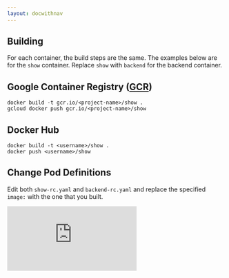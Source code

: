 ```yaml
---
layout: docwithnav
---
```

<!-- BEGIN MUNGE: UNVERSIONED_WARNING -->


<!-- END MUNGE: UNVERSIONED_WARNING -->
Building
--------
For each container, the build steps are the same. The examples below
are for the `show` container. Replace `show` with `backend` for the
backend container.

Google Container Registry ([GCR](https://cloud.google.com/tools/container-registry/))
---
    docker build -t gcr.io/<project-name>/show .
    gcloud docker push gcr.io/<project-name>/show

Docker Hub
----------
    docker build -t <username>/show .
    docker push <username>/show

Change Pod Definitions
----------------------
Edit both `show-rc.yaml` and `backend-rc.yaml` and replace the
specified `image:` with the one that you built.


<!-- TAG IS_VERSIONED -->


<!-- BEGIN MUNGE: GENERATED_ANALYTICS -->
[![Analytics](https://kubernetes-site.appspot.com/UA-36037335-10/GitHub/docs/user-guide/environment-guide/containers/README.md?pixel)]()
<!-- END MUNGE: GENERATED_ANALYTICS -->

